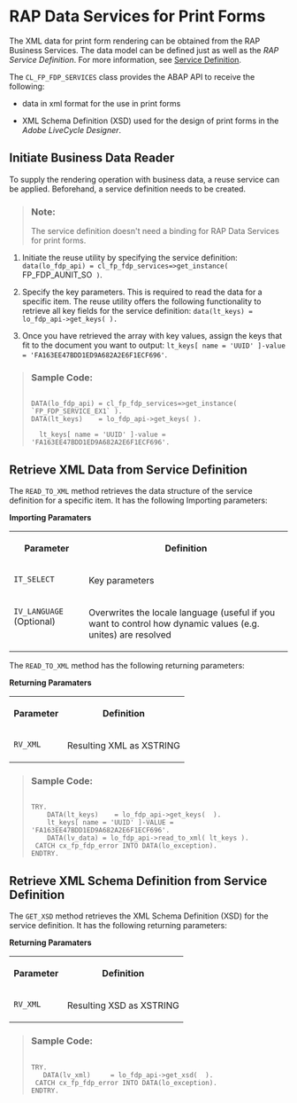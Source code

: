 <!-- loioa104660468324090b601ee2969a54d99 -->

# RAP Data Services for Print Forms

The XML data for print form rendering can be obtained from the RAP Business Services. The data model can be defined just as well as the *RAP Service Definition*. For more information, see [Service Definition](https://help.sap.com/docs/btp/sap-abap-restful-application-programming-model/service-definition?version=Cloud).

The `CL_FP_FDP_SERVICES` class provides the ABAP API to receive the following:

-   data in xml format for the use in print forms

-   XML Schema Definition \(XSD\) used for the design of print forms in the *Adobe LiveCycle Designer*.




<a name="loioa104660468324090b601ee2969a54d99__section_xpz_c5v_pqb"/>

## Initiate Business Data Reader

To supply the rendering operation with business data, a reuse service can be applied. Beforehand, a service definition needs to be created.

> ### Note:  
> The service definition doesn't need a binding for RAP Data Services for print forms.

1.  Initiate the reuse utility by specifying the service definition: `data(lo_fdp_api) = cl_fp_fdp_services=>get_instance( `FP_FDP_AUNIT_SO` )`.

2.  Specify the key parameters. This is required to read the data for a specific item. The reuse utility offers the following functionality to retrieve all key fields for the service definition: `data(lt_keys) = lo_fdp_api->get_keys( ).`

3.  Once you have retrieved the array with key values, assign the keys that fit to the document you want to output: `lt_keys[ name = 'UUID' ]-value = 'FA163EE47BDD1ED9A682A2E6F1ECF696'`.


> ### Sample Code:  
> ```
> 
> DATA(lo_fdp_api) = cl_fp_fdp_services=>get_instance( `FP_FDP_SERVICE_EX1` ).
> DATA(lt_keys)    = lo_fdp_api->get_keys( ).
> 
>   lt_keys[ name = 'UUID' ]-value = 'FA163EE47BDD1ED9A682A2E6F1ECF696'.
> ```



<a name="loioa104660468324090b601ee2969a54d99__section_ljl_3vv_pqb"/>

## Retrieve XML Data from Service Definition

The `READ_TO_XML` method retrieves the data structure of the service definition for a specific item. It has the following Importing parameters:

**Importing Paramaters**


<table>
<tr>
<th valign="top">

Parameter

</th>
<th valign="top">

Definition

</th>
</tr>
<tr>
<td valign="top">

`IT_SELECT` 

</td>
<td valign="top">

Key parameters

</td>
</tr>
<tr>
<td valign="top">

`IV_LANGUAGE` \(Optional\)

</td>
<td valign="top">

Overwrites the locale language \(useful if you want to control how dynamic values \(e.g. unites\) are resolved

</td>
</tr>
</table>

The `READ_TO_XML` method has the following returning parameters:

**Returning Paramaters**


<table>
<tr>
<th valign="top">

Parameter

</th>
<th valign="top">

Definition

</th>
</tr>
<tr>
<td valign="top">

`RV_XML` 

</td>
<td valign="top">

Resulting XML as XSTRING

</td>
</tr>
</table>

> ### Sample Code:  
> ```
> 
> TRY.
>     DATA(lt_keys)    = lo_fdp_api->get_keys(  ).
>     lt_keys[ name = 'UUID' ]-VALUE = 'FA163EE47BDD1ED9A682A2E6F1ECF696'.
>     DATA(lv_data) = lo_fdp_api->read_to_xml( lt_keys ).
>  CATCH cx_fp_fdp_error INTO DATA(lo_exception).
> ENDTRY.
> 
> ```



<a name="loioa104660468324090b601ee2969a54d99__section_w5r_cwv_pqb"/>

## Retrieve XML Schema Definition from Service Definition

The `GET_XSD` method retrieves the XML Schema Definition \(XSD\) for the service definition. It has the following returning parameters:

**Returning Paramaters**


<table>
<tr>
<th valign="top">

Parameter

</th>
<th valign="top">

Definition

</th>
</tr>
<tr>
<td valign="top">

`RV_XML` 

</td>
<td valign="top">

Resulting XSD as XSTRING

</td>
</tr>
</table>

> ### Sample Code:  
> ```
> 
> TRY.
>    DATA(lv_xml)     = lo_fdp_api->get_xsd(  ).
>  CATCH cx_fp_fdp_error INTO DATA(lo_exception).
> ENDTRY.
> 
> ```

